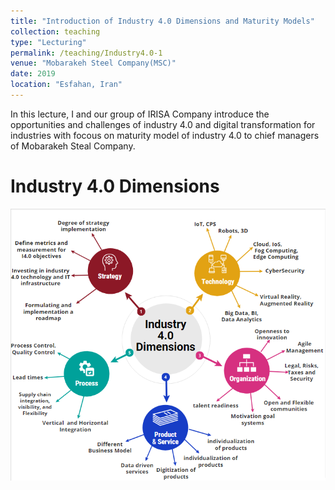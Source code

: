 ```yaml
---
title: "Introduction of Industry 4.0 Dimensions and Maturity Models"
collection: teaching
type: "Lecturing"
permalink: /teaching/Industry4.0-1
venue: "Mobarakeh Steel Company(MSC)"
date: 2019
location: "Esfahan, Iran"
---
```


In this lecture, I and our group of IRISA Company introduce the opportunities and challenges of industry 4.0 and digital transformation for industries with focous on maturity model of industry 4.0 to chief managers of Mobarakeh Steal Company.

Industry 4.0 Dimensions
======
<img src='/images/Industry4Dimensions.png'>

